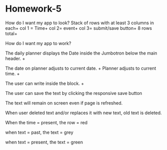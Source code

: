 # Homework-5

How do I want my app to look?
Stack of rows with at least 3 columns in each+
col 1 = Time+
col 2= event+
col 3= submit/save button+
8 rows total+



How do I want my app to work?

The daily planner displays the Date inside the Jumbotron below the main header. +

The date on planner adjusts to current date. +
Planner adjusts to current time. +

The user can write inside the block. +

The user can save the text by clicking the responsive save button 

The text will remain on screen even if page is refreshed. 

When user deleted text and/or replaces it with new text, old text is deleted. 

When the time = present, the row = red

when text = past, the text = grey 

when text = present, the text = green



